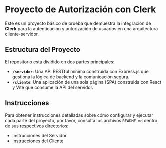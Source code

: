 # Proyecto de Autorización con Clerk

Este es un proyecto básico de prueba que demuestra la integración de **Clerk** para la autenticación y autorización de usuarios en una arquitectura cliente-servidor.

## Estructura del Proyecto

El repositorio está dividido en dos partes principales:

- **`/servidor`**: Una API RESTful mínima construida con Express.js que gestiona la lógica de backend y la comunicación segura.
- **`/cliente`**: Una aplicación de una sola página (SPA) construida con React y Vite que consume la API del servidor.

## Instrucciones

Para obtener instrucciones detalladas sobre cómo configurar y ejecutar cada parte del proyecto, por favor, consulta los archivos `README.md` dentro de sus respectivos directorios:

- Instrucciones del Servidor
- Instrucciones del Cliente
